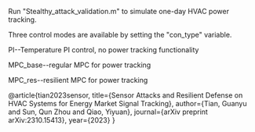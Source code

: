 Run "Stealthy_attack_validation.m" to simulate one-day HVAC power tracking.

Three control modes are available by setting the "con_type" variable.

PI--Temperature PI control, no power tracking functionality

MPC_base--regular MPC for power tracking

MPC_res--resilient MPC for power tracking


@article{tian2023sensor,
  title={Sensor Attacks and Resilient Defense on HVAC Systems for Energy Market Signal Tracking},
  author={Tian, Guanyu and Sun, Qun Zhou and Qiao, Yiyuan},
  journal={arXiv preprint arXiv:2310.15413},
  year={2023}
}
